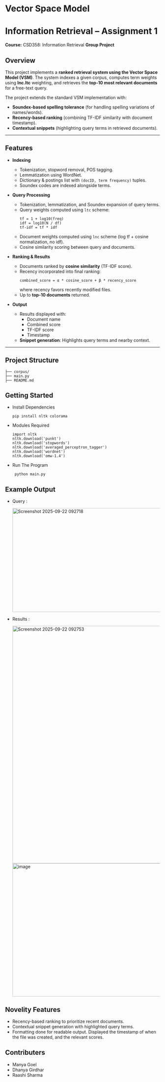 # Vector Space Model
# Information Retrieval – Assignment 1  
**Course:** CSD358: Information Retrieval 
**Group Project**  

##  Overview  
This project implements a **ranked retrieval system using the Vector Space Model (VSM)**. The system indexes a given corpus, computes term weights using **lnc.ltc** weighting, and retrieves the **top-10 most relevant documents** for a free-text query.  

The project extends the standard VSM implementation with:  
- **Soundex-based spelling tolerance** (for handling spelling variations of names/words).  
- **Recency-based ranking** (combining TF-IDF similarity with document timestamp).  
- **Contextual snippets** (highlighting query terms in retrieved documents).  

---

##  Features  
- **Indexing**  
  - Tokenization, stopword removal, POS tagging.  
  - Lemmatization using WordNet.  
  - Dictionary & postings list with `(docID, term frequency)` tuples.  
  - Soundex codes are indexed alongside terms.  

- **Query Processing**  
  - Tokenization, lemmatization, and Soundex expansion of query terms.  
  - Query weights computed using `ltc` scheme:  
    ```
    tf = 1 + log10(freq)
    idf = log10(N / df)
    tf-idf = tf * idf
    ```  
  - Document weights computed using `lnc` scheme (log tf + cosine normalization, no idf).  
  - Cosine similarity scoring between query and documents.  

- **Ranking & Results**  
  - Documents ranked by **cosine similarity** (TF-IDF score).  
  - Recency incorporated into final ranking:  
    ```
    combined_score = α * cosine_score + β * recency_score
    ```  
    where recency favors recently modified files.  
  - Up to **top-10 documents** returned.  

- **Output**  
  - Results displayed with:  
    - Document name  
    - Combined score  
    - TF-IDF score  
    - Timestamp  
  - **Snippet generation**: Highlights query terms and nearby context.  

---

## Project Structure  
```
├── corpus/ 
├── main.py 
├── README.md 
```

## Getting Started

- Install Dependencies
   
   ```
   pip install nltk colorama
   ```

 - Modules Required

   ```
   import nltk
   nltk.download('punkt')
   nltk.download('stopwords')
   nltk.download('averaged_perceptron_tagger')
   nltk.download('wordnet')
   nltk.download('omw-1.4')   

   ```

 - Run The Program

   ```
    python main.py
   ```
   
## Example Output

 - Query :
   
   <img width="1804" height="337" alt="Screenshot 2025-09-22 092718" src="https://github.com/user-attachments/assets/b29fdd5e-335d-4373-8c8c-f94cbb03b20f" />

 - Results :

   <img width="1826" height="770" alt="Screenshot 2025-09-22 092753" src="https://github.com/user-attachments/assets/6ad8bf33-0624-4bb3-b55c-1d07ab5e3dc9" />

   <img width="1820" height="432" alt="image" src="https://github.com/user-attachments/assets/a84e0d2e-556a-4f70-a1e6-dd955ff1577a" />

## Novelity Features

 - Recency-based ranking to prioritize recent documents.
 - Contextual snippet generation with highlighted query terms.
 - Formatting done for readable output. Displayed the timestamp of when the file was created, and the relevant scores.

## Contributers 

 - Manya Goel
 - Dhanya Girdhar
 - Raashi Sharma

  


 






